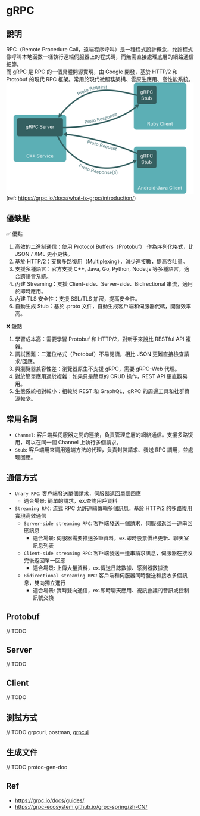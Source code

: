 # gRPC

## 說明
RPC（Remote Procedure Call，遠端程序呼叫）是一種程式設計概念，允許程式像呼叫本地函數一樣執行遠端伺服器上的程式碼，而無需直接處理底層的網路通信細節。 <br/>
而 gRPC 是 RPC 的一個具體開源實現，由 Google 開發，基於 HTTP/2 和 Protobuf 的現代 RPC 框架。常用於現代微服務架構、雲原生應用、高性能系統。 <br/>
![landing-2.svg](img%2Flanding-2.svg) <br/>
(ref: https://grpc.io/docs/what-is-grpc/introduction/) <br/>

## 優缺點
✅ 優點
1. 高效的二進制通信：使用 Protocol Buffers（Protobuf） 作為序列化格式，比 JSON / XML 更小更快。
2. 基於 HTTP/2：支援多路復用（Multiplexing），減少連接數，提高吞吐量。
3. 支援多種語言：官方支援 C++, Java, Go, Python, Node.js 等多種語言，適合跨語言系統。
4. 內建 Streaming：支援 Client-side、Server-side、Bidirectional 串流，適用於即時應用。
5. 內建 TLS 安全性：支援 SSL/TLS 加密，提高安全性。
6. 自動生成 Stub：基於 .proto 文件，自動生成客戶端和伺服器代碼，開發效率高。

❌ 缺點
1. 學習成本高：需要學習 Protobuf 和 HTTP/2，對新手來說比 RESTful API 複雜。
2. 調試困難：二進位格式（Protobuf）不易閱讀，相比 JSON 更難直接檢查請求/回應。
3. 與瀏覽器兼容性差：瀏覽器原生不支援 gRPC，需要 gRPC-Web 代理。
4. 對於簡單應用過於複雜：如果只是簡單的 CRUD 操作，REST API 更直觀易用。
5. 生態系統相對較小：相較於 REST 和 GraphQL，gRPC 的周邊工具和社群資源較少。

## 常用名詞
- `Channel`: 客戶端與伺服器之間的連接，負責管理底層的網絡通信。支援多路復用，可以在同一個 Channel 上執行多個請求。 
- `Stub`: 客戶端用來調用遠端方法的代理，負責封裝請求、發送 RPC 調用，並處理回應。

## 通信方式
- `Unary RPC`: 客戶端發送單個請求，伺服器返回單個回應
  - 適合場景: 簡單的請求，ex.查詢用戶資料
- `Streaming RPC`: 流式 RPC 允許連續傳輸多個訊息，基於 HTTP/2 的多路複用實現高效通信
    - `Server-side streaming RPC`: 客戶端發送一個請求，伺服器返回一連串回應訊息
      - 適合場景: 伺服器需要推送多筆資料，ex.即時股票價格更新、聊天室訊息列表
    - `Client-side streaming RPC`: 客戶端發送一連串請求訊息，伺服器在接收完後返回單一回應
      - 適合場景: 上傳大量資料，ex.傳送日誌數據、感測器數據流
    - `Bidirectional streaming RPC`: 客戶端和伺服器同時發送和接收多個訊息，雙向獨立進行
      - 適合場景: 實時雙向通信，ex.即時聊天應用、視訊會議的音訊或控制訊號交換

## Protobuf
// TODO

## Server
// TODO

## Client
// TODO

## 測試方式
// TODO grpcurl, postman, [grpcui](https://github.com/fullstorydev/grpcui)

## 生成文件
// TODO protoc-gen-doc

## Ref
- https://grpc.io/docs/guides/
- https://grpc-ecosystem.github.io/grpc-spring/zh-CN/
